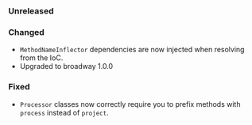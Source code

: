 ### Unreleased

### Changed

- `MethodNameInflector` dependencies are now injected when resolving from the IoC.
- Upgraded to broadway 1.0.0

### Fixed

- `Processor` classes now correctly require you to prefix methods with `process` instead of `project`.